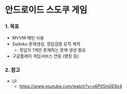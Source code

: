 # 안드로이드 스도쿠 게임


### 1. 목표
+ MVVM 패턴 사용
+ Sudoku 문제생성, 정답검증 로직 제작
  - 정답이 1개만 존재하는 문제 생성 필요
+ 구글플레이 게임서비스 연동 (랭킹 등)

### 2. 참고
+ UI
  - https://www.youtube.com/watch?v=o6P05m0E9z4
